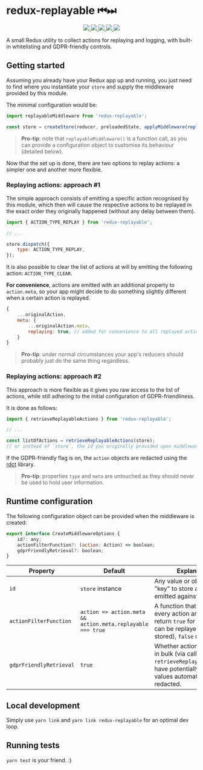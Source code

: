 # redux-replayable ⏮⏭

<p align="center">
    <a href="https://travis-ci.org/klauspaiva/redux-replayable">
        <img src="https://img.shields.io/travis/klauspaiva/redux-replayable.svg">
    </a>
    <a href="https://github.com/klauspaiva/redux-replayable">
        <img src="https://img.shields.io/github/license/klauspaiva/redux-replayable.svg">
    </a>
    <a href="https://github.com/klauspaiva/redux-replayable">
        <img src="https://img.shields.io/github/last-commit/klauspaiva/redux-replayable.svg">
    </a>
    <a href="https://www.npmjs.com/package/redux-replayable">
        <img src="https://img.shields.io/npm/dt/redux-replayable.svg">
    </a>
    <a href="https://www.npmjs.com/package/redux-replayable">
        <img src="https://img.shields.io/npm/v/redux-replayable.svg">
    </a>
</p>

A small Redux utility to collect actions for replaying and logging, with built-in whitelisting and GDPR-friendly controls.

## Getting started

Assuming you already have your Redux app up and running, you just need to find where you instantiate your `store` and supply the middleware provided by this module.

The minimal configuration would be:

```js
import replayableMiddleware from 'redux-replayable';

const store = createStore(reducer, preloadedState, applyMiddleware(replayableMiddleware()));
```

> **Pro-tip**: note that `replayableMiddleware()` is a function call, as you can provide a configuration object to customise its behaviour (detailed below).

Now that the set up is done, there are two options to replay actions: a simpler one and another more flexible.

### Replaying actions: approach #1

The simple approach consists of emitting a specific action recognised by this module, which then will cause the respective actions to be replayed in the exact order they originally happened (without any delay between them).

```js
import { ACTION_TYPE_REPLAY } from 'redux-replayable';

// ...

store.dispatch({
    type: ACTION_TYPE_REPLAY,
});
```

It is also possible to clear the list of actions at will by emitting the following action: `ACTION_TYPE_CLEAR`.

**For convenience**, actions are emitted with an additional property to `action.meta`, so your app might decide to do something slightly different when a certain action is replayed.

```js
{
    ...originalAction,
    meta: {
        ...originalAction.meta,
        replaying: true, // added for convenience to all replayed actions
    }
}
```

> **Pro-tip**: under normal circumstances your app's reducers should probably just do the same thing regardless.

### Replaying actions: approach #2

This approach is more flexible as it gives you raw access to the list of actions, while still adhering to the initial configuration of GDPR-friendliness.

It is done as follows:

```js
import { retrieveReplayableActions } from 'redux-replayable';

// ...

const listOfActions = retrieveReplayableActions(store);
// or instead of `store`, the id you originally provided upon middleware creation
```

If the GDPR-friendly flag is on, the `action` objects are redacted using the [rdct](https://github.com/whiskeredwonder/rdct) library.

> **Pro-tip**: properties `type` and `meta` are untouched as they should never be used to hold user information.

## Runtime configuration

The following configuration object can be provided when the middleware is created:

```js
export interface CreateMiddlewareOptions {
    id?: any;
    actionFilterFunction?: (action: Action) => boolean;
    gdprFriendlyRetrieval?: boolean;
}
```

| Property                | Default                                                    | Explanation                                                                                                                           |
| ----------------------- | ---------------------------------------------------------- | ------------------------------------------------------------------------------------------------------------------------------------- |
| `id`                    | `store` instance                                           | Any value or object used as "key" to store actions emitted against.                                                                   |
| `actionFilterFunction`  | `action => action.meta && action.meta.replayable === true` | A function that receives every action and should return `true` for actions that can be replayed (so stored), `false` otherwise.       |
| `gdprFriendlyRetrieval` | `true`                                                     | Whether actions retrieved in bulk (via call to `retrieveReplayableActions`) have potentially sensitive values automatically redacted. |

## Local development

Simply use `yarn link` and `yarn link redux-replayable` for an optimal dev loop.

## Running tests

`yarn test` is your friend. :)
